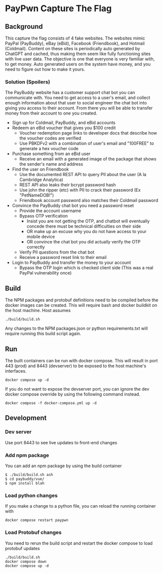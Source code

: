 # PayPwn Capture The Flag

## Background

This capture the flag consists of 4 fake websites. The websites mimic PayPal (PayBuddy), eBay (eBid), Facebook (Friendbook), and Hotmail (Coldmail). Content on these sites is periodically auto generated by ChatGPT and cached, thus making them seem like fully functioning sites with live user data. The objective is one that everyone is very familiar with, to get money. Auto generated users on the system have money, and you need to figure out how to make it yours.

### Solution (Spoilers)

The PayBuddy website has a customer support chat bot you can communicate with. You need to get access to a user's email, and collect enough information about that user to social engineer the chat bot into giving you access to their account. From there you will be able to transfer money from their account to one you created.

* Sign up for Coldmail, PayBuddy, and eBid accounts
* Redeem an eBid voucher that gives you $100 credit
    * Voucher redemption page links to developer docs that describe how the voucher codes are verified
    * Use PBKDFv2 with a combination of user's email and "100FREE" to generate a hex voucher code
* Purchase something from an eBid user
    * Receive an email with a generated image of the package that shows the sender's name and address
* Find the user on Friendbook
    * Use the documented REST API to query PII about the user (A la Cambridge Analytica)
    * REST API also leaks their bcrypt password hash
    * Use john the ripper (etc) with PII to crack their password (Ex "PetNameDOB!")
    * Friendbook account password also matches their Coldmail password
* Convince the PayBuddy chat bot you need a password reset
    * Provide the account username
    * Bypass OTP verification
        * Insist you are not getting the OTP, and chatbot will eventually concede there must be technical difficulties on their side
        * OR make up an excuse why you do not have access to your mobile device
        * OR convince the chat bot you did actually verify the OTP correctly
    * Verify PII questions from the chat bot
    * Receive a password reset link to their email
* Login to PayBuddy and transfer the money to your account
    * Bypass the OTP login which is checked client side (This was a real PayPal vulnerability once)

## Build

The NPM packages and protobuf definitions need to be compiled before the docker images can be created. This will require bash and docker buildkit on the host machine. Host assumes

```
./build/build.sh
```

Any changes to the NPM packages.json or python requirements.txt will require running this build script again.

## Run

The built containers can be run with docker compose. This will result in port 443 (prod) and 8443 (devserver) to be exposed to the host machine's interfaces.

```
docker compose up -d
```

If you do not want to expose the devserver port, you can ignore the dev docker compose override by using the following command instead.

```
docker compose -f docker-compose.yml up -d
```

## Development

### Dev server

Use port 8443 to see live updates to front-end changes

### Add npm package

You can add an npm package by using the build container

```
$ ./build/build.sh ash
$ cd paybuddy/vue/
$ npm install blah
```

### Load python changes

If you make a change to a python file, you can reload the running container with

```
docker compose restart paypwn
```

### Load Protobuf changes

You need to rerun the build script and restart the docker compose to load protobuf updates

```
./build/build.sh
docker compose down
docker compose up -d
```
